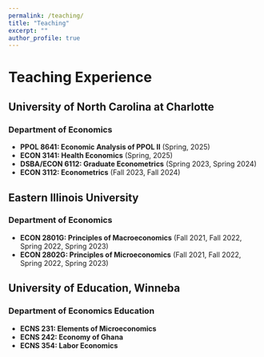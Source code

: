 ```yaml
---
permalink: /teaching/
title: "Teaching"
excerpt: ""
author_profile: true
---
```


# Teaching Experience

## University of North Carolina at Charlotte  
### Department of Economics  
- **PPOL 8641: Economic Analysis of PPOL II** (Spring, 2025)
- **ECON 3141: Health Economics** (Spring, 2025)
- **DSBA/ECON 6112: Graduate Econometrics** (Spring 2023, Spring 2024)  
- **ECON 3112: Econometrics** (Fall 2023, Fall 2024)  

## Eastern Illinois University  
### Department of Economics  
- **ECON 2801G: Principles of Macroeconomics** (Fall 2021, Fall 2022, Spring 2022, Spring 2023)  
- **ECON 2802G: Principles of Microeconomics** (Fall 2021, Fall 2022, Spring 2022, Spring 2023)  

## University of Education, Winneba  
### Department of Economics Education  
- **ECNS 231: Elements of Microeconomics**  
- **ECNS 242: Economy of Ghana**  
- **ECNS 354: Labor Economics**  
